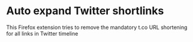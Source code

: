 # Auto expand Twitter shortlinks
This Firefox extension tries to remove the mandatory t.co URL shortening for all links in Twitter timeline
